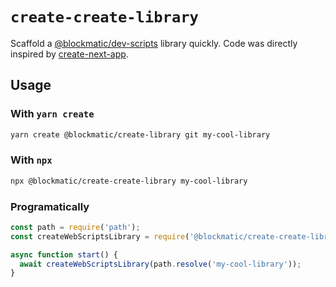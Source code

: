 # `create-create-library`

Scaffold a [@blockmatic/dev-scripts](https://github.com/blockmatic/dev-scripts) library quickly. Code was directly inspired by [create-next-app](https://github.com/zeit/create-next-app).

## Usage

### With `yarn create`

```sh
yarn create @blockmatic/create-library git my-cool-library
```

### With `npx`

```sh
npx @blockmatic/create-create-library my-cool-library
```

### Programatically

```javascript
const path = require('path');
const createWebScriptsLibrary = require('@blockmatic/create-create-library');

async function start() {
  await createWebScriptsLibrary(path.resolve('my-cool-library'));
}
```
